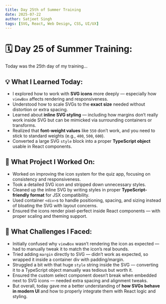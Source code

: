 ```yaml
---
title: Day 25th of Summer Training
date: 2025-07-22
author: Satjeet Singh
tags: [SVG, React, Web Design, CSS, UI/UX]
---
```


# 🗓️ Day 25 of Summer Training:
Today was the 25th day of my training...

## 💡 What I Learned Today:
- I explored how to work with **SVG icons** more deeply — especially how `viewBox` affects rendering and responsiveness.
- Understood how to scale SVGs to the **exact size** needed without distortion or extra spacing.
- Learned about **inline SVG styling** — including how margins don’t really work inside SVG but can be mimicked via surrounding containers or transforms.
- Realized that **font-weight values** like `550` don’t work, and you need to stick to standard weights (e.g., `400`, `500`, `600`).
- Converted a large SVG `style` block into a proper **TypeScript object** usable in React components.

## 📝 What Project I Worked On:
- Worked on improving the icon system for the quiz app, focusing on consistency and responsiveness.
- Took a detailed SVG icon and stripped down unnecessary styles.
- Cleaned up the inline SVG by writing styles in proper **TypeScript-friendly format** for JSX compatibility.
- Used container `<div>`s to handle positioning, spacing, and sizing instead of bloating the SVG with layout concerns.
- Ensured the icons render pixel-perfect inside React components — with proper scaling and theming support.

## 🎯 What Challenges I Faced:
- Initially confused why `viewBox` wasn’t rendering the icon as expected — had to manually tweak it to match the icon’s real bounds.
- Tried adding `margin` directly to SVG — didn’t work as expected, so wrapped it inside a container div with padding/margin.
- Struggled a bit with that huge `style` string inside the SVG — converting it to a TypeScript object manually was tedious but worth it.
- Ensured the custom select component doesn’t break when embedded next to SVG icons — needed extra spacing and alignment tweaks.
- But overall, today gave me a better understanding of **how SVGs behave in modern UI** and how to properly integrate them with React logic and styling.

